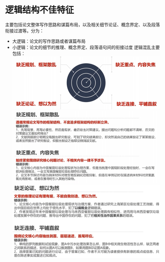 # 逻辑结构不佳特征
主要包括论文整体写作思路和谋篇布局，以及相关细节论证、概念界定、以及段落衔接过渡等。分为：
- 大逻辑：论文的写作思路或者谋篇布局
- 小逻辑：论文的细节的推理、概念界定、段落语句间的衔接过度
逻辑混乱主要包括：
![输入图片说明](/imgs/2025-05-02/bHITbALBhyBcnj58.png)
![输入图片说明](/imgs/2025-05-02/J077cUb0PWNW1llS.png)
![输入图片说明](/imgs/2025-05-02/iSkEBpHGOGUWzdFf.png)
<!--stackedit_data:
eyJoaXN0b3J5IjpbLTIxMDAyMjYzMTQsMTUzMzczMzExNV19
-->